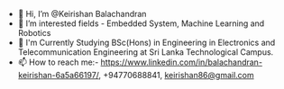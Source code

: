 - 👋 Hi, I’m @Keirishan Balachandran
- 👀 I’m interested fields - Embedded System, Machine Learning and Robotics 
- 🌱 I'm Currently Studying BSc(Hons) in Engineering in Electronics and Telecommunication Engineering at Sri Lanka Technological Campus.
- 📫 How to reach me:- https://www.linkedin.com/in/balachandran-keirishan-6a5a66197/, +94770688841, keirishan86@gmail.com

<!---
Keirishan/Keirishan is a ✨ special ✨ repository because its `README.md` (this file) appears on your GitHub profile.
You can click the Preview link to take a look at your changes.
--->
